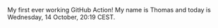 My first ever working GitHub Action!
My name is Thomas and today is Wednesday, 14 October, 20:19 CEST. 
